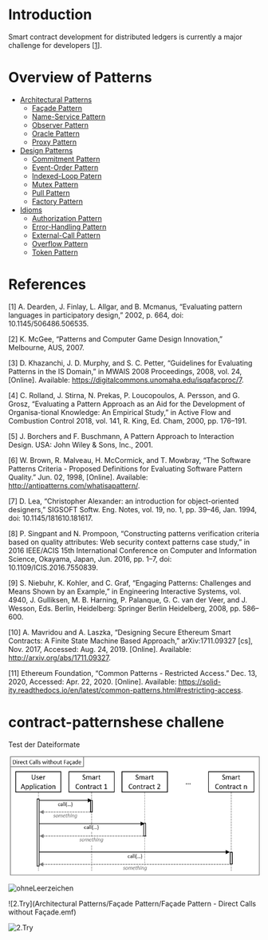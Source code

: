 # Introduction
Smart contract development for distributed ledgers is currently a major challenge for developers [[1](#references)].

# Overview of Patterns
* [Architectural Patterns](./Architectural%20Patterns/README.md)
  * [Façade Pattern](./Architectural%20Patterns/Façade%20Pattern/README.md#context)
  * [Name-Service Pattern](./Architectural%20Patterns/Name-Service%20Pattern/README.md#context)
  * [Observer Pattern](./Architectural%20Patterns/Observer%20Pattern/README.md#context)
  * [Oracle Pattern](./Architectural%20Patterns/Oracle%20Pattern/README.md#context)
  * [Proxy Pattern](./Architectural%20Patterns/Proxy%20Pattern/README.md#context)
* [Design Patterns](./Design%20Patterns/README.md)
  * [Commitment Pattern](./Design%20Patterns/Commitment%20Pattern/README.md#context)
  * [Event-Order Pattern](./Design%20Patterns/Event-Order%20Pattern/README.md#context)
  * [Indexed-Loop Patern](./Design%20Patterns/Indexed-Loop%20Pattern/README.md#context)
  * [Mutex Pattern](./Design%20Patterns/Mutex%20Pattern/README.md#context)
  * [Pull Pattern](./Design%20Patterns/Pull%20Pattern/README.md#context)
  * [Factory Pattern](./Design%20Patterns/Factory%20Pattern/README.md#context)
* [Idioms](./idioms/overview.md)
  * [Authorization Pattern](./idioms/Authorization%20Pattern/README.md#context)
  * [Error-Handling Pattern](./idioms/Error-Handling-%20Pattern/README.md#context)
  * [External-Call Pattern](./idioms/External-Call%20Pattern/README.md#context)
  * [Overflow Pattern](./idioms/Overflow%20Patterns/README.md#context)
  * [Token Pattern](./idioms/Token%20Pattern/README.md#context)

# References
[1] A. Dearden, J. Finlay, L. Allgar, and B. Mcmanus, “Evaluating pattern languages in participatory design,” 2002, p. 664, doi: 10.1145/506486.506535.

[2] K. McGee, “Patterns and Computer Game Design Innovation,” Melbourne, AUS, 2007.

[3] D. Khazanchi, J. D. Murphy, and S. C. Petter, “Guidelines for Evaluating Patterns in the IS Domain,” in MWAIS 2008 Proceedings, 2008, vol. 24, [Online]. Available: https://digitalcommons.unomaha.edu/isqafacproc/7.

[4] C. Rolland, J. Stirna, N. Prekas, P. Loucopoulos, A. Persson, and G. Grosz, “Evaluating a Pattern Approach as an Aid for the Development of Organisa-tional Knowledge: An Empirical Study,” in Active Flow and Combustion Control 2018, vol. 141, R. King, Ed. Cham, 2000, pp. 176–191.

[5] J. Borchers and F. Buschmann, A Pattern Approach to Interaction Design. USA: John Wiley & Sons, Inc., 2001.

[6] W. Brown, R. Malveau, H. McCormick, and T. Mowbray, “The Software Patterns Criteria - Proposed Definitions for Evaluating Software Pattern Quality.” Jun. 02, 1998, [Online]. Available: http://antipatterns.com/whatisapattern/.

[7] D. Lea, “Christopher Alexander: an introduction for object-oriented designers,” SIGSOFT Softw. Eng. Notes, vol. 19, no. 1, pp. 39–46, Jan. 1994, doi: 10.1145/181610.181617.

[8] P. Singpant and N. Prompoon, “Constructing patterns verification criteria based on quality attributes: Web security context patterns case study,” in 2016 IEEE/ACIS 15th International Conference on Computer and Information Science, Okayama, Japan, Jun. 2016, pp. 1–7, doi: 10.1109/ICIS.2016.7550839.

[9] S. Niebuhr, K. Kohler, and C. Graf, “Engaging Patterns: Challenges and Means Shown by an Example,” in Engineering Interactive Systems, vol. 4940, J. Gulliksen, M. B. Harning, P. Palanque, G. C. van der Veer, and J. Wesson, Eds. Berlin, Heidelberg: Springer Berlin Heidelberg, 2008, pp. 586–600.

[10] A. Mavridou and A. Laszka, “Designing Secure Ethereum Smart Contracts: A Finite State Machine Based Approach,” arXiv:1711.09327 [cs], Nov. 2017, Accessed: Aug. 24, 2019. [Online]. Available: http://arxiv.org/abs/1711.09327.

[11] Ethereum Foundation, “Common Patterns - Restricted Access.” Dec. 13, 2020, Accessed: Apr. 22, 2020. [Online]. Available: https://solid-ity.readthedocs.io/en/latest/common-patterns.html#restricting-access.

# contract-patternshese challene

Test der Dateiformate

![Try](Architectural%20Patterns/Façade%20Pattern/Façade%20Pattern%20-%20Direct%20Calls%20without%20Façade.png)

![ohneLeerzeichen](ArchitecturalPatterns/FaçadePattern/FaçadePattern-DirectCallswithoutFaçade.png)



![2.Try](Architectural Patterns/Façade Pattern/Façade Pattern - Direct Calls without Façade.emf)

![2.Try](Architectural%20Patterns/Façade%20Pattern/Façade%20Pattern%20-%20Direct%20Calls%20without%20Façade.)

